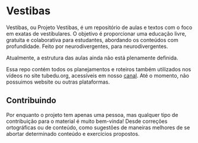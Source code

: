 # Vestibas

Vestibas, ou Projeto Vestibas, é um repositório de aulas e textos com o foco em exatas de vestibulares. O objetivo é proporcionar uma educação livre, gratuita e colaborativa para estudantes, abordando os conteúdos com profundidade. Feito por neurodivergentes, para neurodivergentes.

Atualmente, a estrutura das aulas ainda não está plenamente definida.

Essa repo contém todos os planejamentos e roteiros também utilizados nos vídeos no site tubedu.org, acessíveis em nosso [canal](https://tubedu.org/c/vestibas). Até o momento, não possuimos website ou outras plataformas.


## Contribuindo

Por enquanto o projeto tem apenas uma pessoa, mas qualquer tipo de contribuição para o material é muito bem-vinda!
Desde correções ortográficas ou de conteúdo, como sugestões de maneiras melhores de se abortar determinado conteúdo e exercícios propostos.
